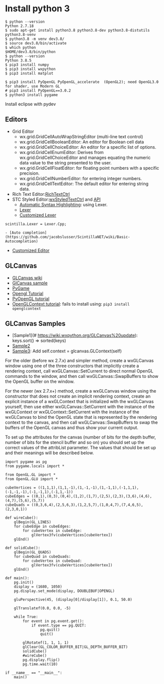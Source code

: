 # Install python 3
```
$ python --version
Python 2.7.18
$ sudo apt-get install python3.8 python3.8-dev python3.8-distutils python3.8-venv
$ python3.8 -m venv dev3.8/
$ source dev3.8/bin/activate
$ which python
$HOME/dev3.8/bin/python
$ python --version
Python 3.8.5
$ pip3 install numpy
$ pip3 install wxpython
$ pip3 install matplot

$ pip3 install PyOpenGL PyOpenGL_accelerate  (OpenGL2); need OpenGL3.0 for shader, use Modern GL
# pip3 install PyOpenGL==3.0.2
$ python3 install pygame 
```
Install eclipse with pydev


## Editors
- Grid Editor
    - wx.grid.GridCellAutoWrapStringEditor  (multi-line text control)
    - wx.grid.GridCellBooleanEditor:  An editor for Boolean cell data
    - wx.grid.GridCellChoiceEditor: An editor for a specific list of options. 
    - wx.grid.GridCellEnumEditor: Derives from wx.grid.GridCellChoiceEditor and manages equating the numeric data value to the string presented to the user.
    - wx.grid.GridCellFloatEditor: for floating point numbers with a specific precision. 
    - wx.grid.GridCellNumberEditor: for entering integer numbers. 
    - wx.grid.GridCellTextEditor:  The default editor for entering string data.
- Rich Text Editor:[RichTextCtrl](https://wxpython.org/Phoenix/docs/html/wx.richtext.RichTextCtrl.html)
- STC Styled Editor:[wxStyledTextCtrl](https://wxpython.org/Phoenix/docs/html/wx.stc.StyledTextCtrl.html#phoenix-title-wx-stc-styledtextctrl) and [API](https://wxpython.org/Phoenix/docs/html/wx.stc.StyledTextCtrl.html)
    - [Automatic Syntax Highlighting](https://github.com/jacobslusser/ScintillaNET/wiki/Automatic-Syntax-Highlighting): using Lexer.
    - [Lexer](https://wiki.wxpython.org/StyledTextCtrl%20Lexer%20Quick%20Reference)
    - [Customized Lexer](https://wiki.wxwidgets.org/Adding_a_custom_lexer_with_syntax_highlighting_and_folding_to_a_WxStyledTextCtrl)
```
scintilla.Lexer = Lexer.Cpp;
```
    - [Auto completion](https://github.com/jacobslusser/ScintillaNET/wiki/Basic-Autocompletion)   
- [Customized Editor](https://www.pythonstudio.us/wxpython/creating-a-custom-editor.html)

## GLCanvas
- [GLCanvas wiki](https://wiki.wxwidgets.org/WxGLCanvas)
- [GlCanvas sample](https://wiki.wxpython.org/GLCanvas%20update)
- [PyGame](https://stackabuse.com/advanced-opengl-in-python-with-pygame-and-pyopengl/)
- [Opengl Tutorial](https://open.gl/drawing)
- [PyOpenGL tutorial](http://pyopengl.sourceforge.net/context/documentation.html)
- [OpenGLContext tutorial](http://pyopengl.sourceforge.net/context/documentation.html): fails to install using: ```pip3 install openglcontext```

## GLCanvas Samples
- [Sample1](# https://wiki.wxpython.org/GLCanvas%20update): keys.sort() => sorted(keys)
- [Sample2](https://wiki.wxpython.org/GLCanvas)
- [Sample3](https://community.khronos.org/t/rubberband-problems-using-opengl-wxpython/57581): Add self.context = glcanvas.GLContext(self)

For the older (before wx 2.7.x) and simpler method, create a wxGLCanvas window using one of the three constructors that implicitly create a rendering context, call wxGLCanvas::SetCurrent to direct normal OpenGL commands to the window, and then call wxGLCanvas::SwapBuffers to show the OpenGL buffer on the window.

For the newer (wx 2.7.x+) method, create a wxGLCanvas window using the constructor that does not create an implicit rendering context, create an explicit instance of a wxGLContext that is initialized with the wxGLCanvas yourself, then use either wxGLCanvas::SetCurrent with the instance of the wxGLContext or wxGLContext::SetCurrent with the instance of the wxGLCanvas to bind the OpenGL state that is represented by the rendering context to the canvas, and then call wxGLCanvas::SwapBuffers to swap the buffers of the OpenGL canvas and thus show your current output.

To set up the attributes for the canvas (number of bits for the depth buffer, number of bits for the stencil buffer and so on) you should set up the correct values of the attribList parameter. The values that should be set up and their meanings will be described below.

```
import pygame as pg
from pygame.locals import *

from OpenGL.GL import *
from OpenGL.GLU import *

cubeVertices = ((1,1,1),(1,1,-1),(1,-1,-1),(1,-1,1),(-1,1,1),(-1,-1,-1),(-1,-1,1),(-1,1,-1))
cubeEdges = ((0,1),(0,3),(0,4),(1,2),(1,7),(2,5),(2,3),(3,6),(4,6),(4,7),(5,6),(5,7))
cubeQuads = ((0,3,6,4),(2,5,6,3),(1,2,5,7),(1,0,4,7),(7,4,6,5),(2,3,0,1))

def wireCube():
    glBegin(GL_LINES)
    for cubeEdge in cubeEdges:
        for cubeVertex in cubeEdge:
            glVertex3fv(cubeVertices[cubeVertex])
    glEnd()

def solidCube():
    glBegin(GL_QUADS)
    for cubeQuad in cubeQuads:
        for cubeVertex in cubeQuad:
            glVertex3fv(cubeVertices[cubeVertex])
    glEnd()

def main():
    pg.init()
    display = (1680, 1050)
    pg.display.set_mode(display, DOUBLEBUF|OPENGL)

    gluPerspective(45, (display[0]/display[1]), 0.1, 50.0)

    glTranslatef(0.0, 0.0, -5)

    while True:
        for event in pg.event.get():
            if event.type == pg.QUIT:
                pg.quit()
                quit()

        glRotatef(1, 1, 1, 1)
        glClear(GL_COLOR_BUFFER_BIT|GL_DEPTH_BUFFER_BIT)
        solidCube()
        #wireCube()
        pg.display.flip()
        pg.time.wait(10)

if __name__ == "__main__":
    main()
```
